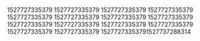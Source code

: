 1527727335379
1527727335379
1527727335379
1527727335379
1527727335379
1527727335379
1527727335379
1527727335379
1527727335379
1527727335379
1527727335379
1527727335379
1527727335379
1527727335379
15277273353791527737288314